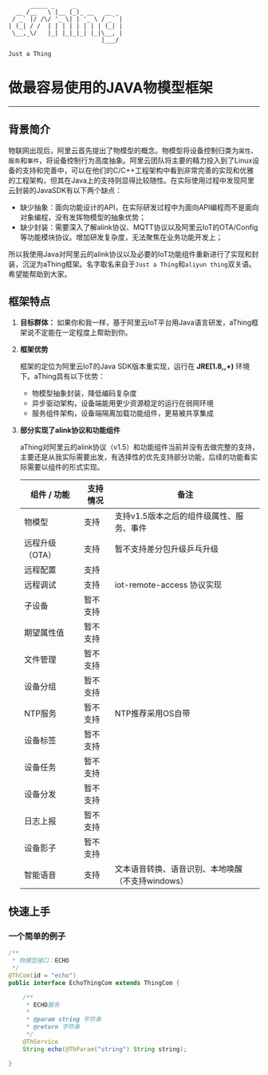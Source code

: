 ```text
      _____ _     _
  __ /__   \ |__ (_)_ __   __ _
 / _` |/ /\/ '_ \| | '_ \ / _` |
| (_| / /  | | | | | | | | (_| |
 \__,_\/   |_| |_|_|_| |_|\__, |
                          |___/

Just a Thing
```

# 做最容易使用的JAVA物模型框架

---

## 背景简介

物联网出现后，阿里云首先提出了物模型的概念。物模型将设备控制归类为`属性`、`服务`和`事件`，将设备控制行为高度抽象。阿里云团队将主要的精力投入到了Linux设备的支持和完善中，可以在他们的C/C++工程架构中看到非常完善的实现和优雅的工程架构，但其在Java上的支持则显得比较随性。在实际使用过程中发现阿里云封装的JavaSDK有以下两个缺点：

  - 缺少抽象：面向功能设计的API，在实际研发过程中为面向API编程而不是面向对象编程，没有发挥物模型的抽象优势；
  - 缺少封装：需要深入了解alink协议、MQTT协议以及阿里云IoT的OTA/Config等功能模块协议。增加研发复杂度，无法聚焦在业务功能开发上；

所以我使用Java对阿里云的alink协议以及必要的IoT功能组件重新进行了实现和封装，沉淀为aThing框架。名字取名来自于`Just a Thing`和`aliyun thing`双关语。希望能帮助到大家。

## 框架特点

1. **目标群体：** 如果你和我一样，基于阿里云IoT平台用Java语言研发，aThing框架说不定能在一定程度上帮助到你。

1. **框架优势**

   框架的定位为阿里云IoT的Java SDK版本重实现，运行在 **JRE[1.8,,+)** 环境下。aThing具有以下优势：

   - 物模型抽象封装，降低编码复杂度
   - 异步驱动架构，设备端能用更少资源稳定的运行在弱网环境
   - 服务组件架构，设备端隔离加载功能组件，更易被共享集成

1. **部分实现了alink协议和功能组件**

   aThing对阿里云的alink协议（v1.5）和功能组件当前并没有去做完整的支持，主要还是从我实际需要出发，有选择性的优先支持部分功能，后续的功能看实际需要以组件的形式实现。

   |组件 / 功能|支持情况|备注|
   |---|---|---|
   |物模型|支持|支持v1.5版本之后的组件级属性、服务、事件|
   |远程升级（OTA）|支持|暂不支持差分包升级乒乓升级|
   |远程配置|支持||
   |远程调试|支持|iot-remote-access 协议实现|
   |子设备|暂不支持||
   |期望属性值|暂不支持||   
   |文件管理|暂不支持||
   |设备分组|暂不支持||
   |NTP服务|暂不支持|NTP推荐采用OS自带|
   |设备标签|暂不支持||
   |设备任务|暂不支持||
   |设备分发|暂不支持||
   |日志上报|暂不支持||
   |设备影子|暂不支持||
   |智能语音|支持|文本语音转换、语音识别、本地唤醒（不支持windows）|

## 快速上手

### 一个简单的例子

```java
/**
 * 物模型接口：ECHO
 */
@ThCom(id = "echo")
public interface EchoThingCom extends ThingCom {

    /**
     * ECHO服务
     *
     * @param string 字符串
     * @return 字符串
     */
    @ThService
    String echo(@ThParam("string") String string);

}
```

